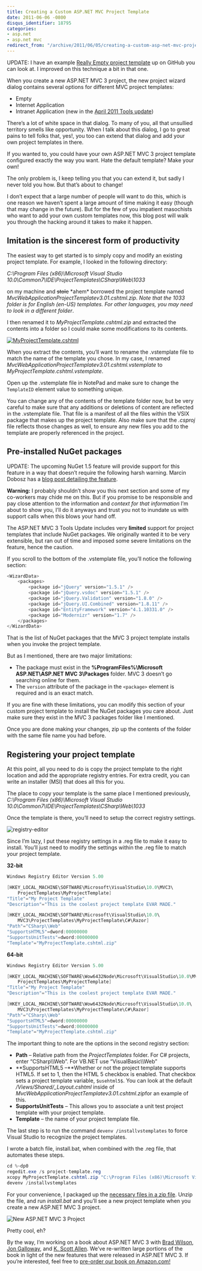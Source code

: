 ```yaml
---
title: Creating a Custom ASP.NET MVC Project Template
date: 2011-06-06 -0800
disqus_identifier: 18795
categories:
- asp.net
- asp.net mvc
redirect_from: "/archive/2011/06/05/creating-a-custom-asp-net-mvc-project-template.aspx/"
---
```


UPDATE: I have an example [Really Empty project
template](https://haacked.com/archive/2012/01/11/a-really-empty-asp-net-mvc-3-project-template.aspx)
up on GitHub you can look at. I improved on this technique a bit in that
one.

When you create a new ASP.NET MVC 3 project, the new project wizard
dialog contains several options for different MVC project templates:

-   Empty
-   Internet Application
-   Intranet Application (new in the [April 2011 Tools
    update](https://haacked.com/archive/2011/04/12/introducing-asp-net-mvc-3-tools-update.aspx "ASP.NET MVC 3 Tools Update"))

There’s a lot of white space in that dialog. To many of you, all that
unsullied territory smells like opportunity. When I talk about this
dialog, I go to great pains to tell folks that, yes!, you too can extend
that dialog and add your own project templates in there.

If you wanted to, you could have your own ASP.NET MVC 3 project template
configured exactly the way you want. Hate the default template? Make
your own!

The only problem is, I keep telling you that you can extend it, but
sadly I never told you how. But that’s about to change!

I don’t expect that a large number of people will want to do this, which
is one reason we haven’t spent a large amount of time making it easy
(though that may change in the future). But for the few of you impatient
masochists who want to add your own custom templates now, this blog post
will walk you through the hacking around it takes to make it happen.

Imitation is the sincerest form of productivity
-----------------------------------------------

The easiest way to get started is to simply copy and modify an existing
project template. For example, I looked in the following directory:

*C:\\Program Files (x86)\\Microsoft Visual Studio
10.0\\Common7\\IDE\\ProjectTemplates\\CSharp\\Web\\1033*

on my machine and ~~stole~~ \*ahem\* borrowed the project template named
*MvcWebApplicationProjectTemplatev3.01.cshtml.zip*. *Note that the 1033
folder is for English (en-US) templates. For other languages, you may
need to look in a different folder*.

I then renamed it to *MyProjectTemplate.cshtml.zip* and extracted the
contents into a folder so I could make some modifications to its
contents.

[![MyProjectTemplate.cshtml](https://haacked.com/images/haacked_com/WindowsLiveWriter/Creating-a-Cust.NET-MVC-Project-Template_12902/MyProjectTemplate.cshtml_thumb.png "MyProjectTemplate.cshtml")](https://haacked.com/images/haacked_com/WindowsLiveWriter/Creating-a-Cust.NET-MVC-Project-Template_12902/MyProjectTemplate.cshtml_2.png)

When you extract the contents, you’ll want to rename the .vstemplate
file to match the name of the template you chose. In my case, I renamed
*MvcWebApplicationProjectTemplatev3.01.cshtml.vstemplate* to
*MyProjectTemplate.cshtml.vstemplate*.

Open up the .vstemplate file in NotePad and make sure to change the
`TemplateID` element value to something unique.

You can change any of the contents of the template folder now, but be
very careful to make sure that any additions or deletions of content are
reflected in the .vstemplate file. That file is a manifest of all the
files within the VSIX package that makes up the project template. Also
make sure that the *.csproj* file reflects those changes as well, to
ensure any new files you add to the template are properly referenced in
the project.

Pre-installed NuGet packages
----------------------------

UPDATE: The upcoming NuGet 1.5 feature will provide support for this
feature in a way that doesn’t require the following harsh warning.
Marcin Dobosz has a [blog post detailing the
feature](http://blogs.msdn.com/b/marcinon/archive/2011/07/08/project-templates-and-preinstalled-nuget-packages.aspx "Pre-installed packages for any project").

**Warning:** I probably shouldn’t show you this next section and some of
my co-workers may chide me on this. But if you promise to be responsible
and pay close attention to the information and *context for that
information* I’m about to show you, I’ll do it anyways and trust you not
to inundate us with support calls when this blows your hand off.

The ASP.NET MVC 3 Tools Update includes very **limited** support for
project templates that include NuGet packages. We originally wanted it
to be very extensible, but ran out of time and imposed some severe
limitations on the feature, hence the caution.

If you scroll to the bottom of the .vstemplate file, you’ll notice the
following section:

```csharp
<WizardData>
    <packages>
        <package id="jQuery" version="1.5.1" />
        <package id="jQuery.vsdoc" version="1.5.1" />
        <package id="jQuery.Validation" version="1.8.0" />
        <package id="jQuery.UI.Combined" version="1.8.11" />
        <package id="EntityFramework" version="4.1.10331.0" />
        <package id="Modernizr" version="1.7" />
    </packages>
</WizardData>
```

That is the list of NuGet packages that the MVC 3 project template
installs when you invoke the project template.

But as I mentioned, there are two major limitations:

-   The package must exist in the **%ProgramFiles%\\Microsoft
    ASP.NET\\ASP.NET MVC 3\\Packages** folder. MVC 3 doesn’t go
    searching online for them.
-   The `version` attribute of the package in the `<package>` element is
    required and is an exact match.

If you are fine with these limitations, you can modify this section of
your custom project template to install the NuGet packages you care
about. Just make sure they exist in the MVC 3 packages folder like I
mentioned.

Once you are done making your changes, zip up the contents of the folder
with the same file name you had before.

Registering your project template
---------------------------------

At this point, all you need to do is copy the project template to the
right location and add the appropriate registry entries. For extra
credit, you can write an installer (MSI) that does all this for you.

The place to copy your template is the same place I mentioned
previously, *C:\\Program Files (x86)\\Microsoft Visual Studio
10.0\\Common7\\IDE\\ProjectTemplates\\CSharp\\Web\\1033*

Once the template is there, you’ll need to setup the correct registry
settings.

![registry-editor](https://haacked.com/images/haacked_com/WindowsLiveWriter/Creating-a-Cust.NET-MVC-Project-Template_12902/registry-editor_2d901532-cb56-4a6b-aa8d-a128cb9a8ad0.png "registry-editor")

Since I’m lazy, I put these registry settings in a .reg file to make it
easy to install. You’ll just need to modify the settings within the .reg
file to match your project template.

**32-bit**

```csharp
Windows Registry Editor Version 5.00

[HKEY_LOCAL_MACHINE\SOFTWARE\Microsoft\VisualStudio\10.0\MVC3\
    ProjectTemplates\MyProjectTemplate]
"Title"="My Project Template"
"Description"="This is the coolest project template EVAR MADE."

[HKEY_LOCAL_MACHINE\SOFTWARE\Microsoft\VisualStudio\10.0\
    MVC3\ProjectTemplates\MyProjectTemplate\C#\Razor]
"Path"="CSharp\\Web"
"SupportsHTML5"=dword:00000000
"SupportsUnitTests"=dword:00000000
"Template"="MyProjectTemplate.cshtml.zip"
```

**64-bit**

```csharp
Windows Registry Editor Version 5.00

[HKEY_LOCAL_MACHINE\SOFTWARE\Wow6432Node\Microsoft\VisualStudio\10.0\MVC3\
    ProjectTemplates\MyProjectTemplate]
"Title"="My Project Template"
"Description"="This is the coolest project template EVAR MADE."

[HKEY_LOCAL_MACHINE\SOFTWARE\Wow6432Node\Microsoft\VisualStudio\10.0\
    MVC3\ProjectTemplates\MyProjectTemplate\C#\Razor]
"Path"="CSharp\\Web"
"SupportsHTML5"=dword:00000000
"SupportsUnitTests"=dword:00000000
"Template"="MyProjectTemplate.cshtml.zip"
```

The important thing to note are the options in the second registry
section:

-   **Path** – Relative path from the *ProjectTemplates* folder. For C\#
    projects, enter “CSharp\\\\Web”. For VB.NET use “VisualBasic\\\\Web”
-   **SupportsHTML5 –**Whether or not the project template supports
    HTML5. If set to 1, then the HTML 5 checkbox is enabled. That
    checkbox sets a project template variable, `$usehtml5$`. You can
    look at the default */Views/Shared/\_Layout.cshtml* inside of
    *MvcWebApplicationProjectTemplatev3.01.cshtml.zip*for an example of
    this.
-   **SupportsUnitTests** – This allows you to associate a unit test
    project template with your project template.
-   **Template** – the name of your project template file.

The last step is to run the command `devenv /installvstemplates` to
force Visual Studio to recognize the project templates.

I wrote a batch file, install.bat, when combined with the .reg file,
that automates these steps.

```csharp
cd %~dp0
regedit.exe /s project-template.reg
xcopy MyProjectTemplate.cshtml.zip "C:\Program Files (x86)\Microsoft Visual Studio   10.0\Common7\IDE\ProjectTemplates\CSharp\Web\1033" /Y
devenv /installvstemplates
```

For your convenience, I packaged up the [necessary files in a zip
file](http://code.haacked.com/mvc-3/custom-project-templates.zip "Demo Project Template").
Unzip the file, and run *install.bat* and you’ll see a new project
template when you create a new ASP.NET MVC 3 project.

![New ASP.NET MVC 3
Project](https://haacked.com/images/haacked_com/WindowsLiveWriter/Creating-a-Cust.NET-MVC-Project-Template_12902/New%20ASP.NET%20MVC%203%20Project_cbf1a187-1e7e-4cb4-84b2-32fb91fa212a.png "New ASP.NET MVC 3 Project")

Pretty cool, eh?

By the way, I’m working on a book about ASP.NET MVC 3 with [Brad
Wilson](http://bradwilson.typepad.com/ "Brad Wilson's Blog"), [Jon
Galloway](http://weblogs.asp.net/jgalloway/default.aspx "Jon Galloway's Blog"),
and [K. Scott
Allen](http://odetocode.com/Blogs/scott/ "Scott Allen's Blog"). We’ve
re-written large portions of the book in light of the new features that
were released in ASP.NET MVC 3. If you’re interested, feel free to
[pre-order our book on
Amazon.com!](http://www.amazon.com/gp/product/1118076583/ref=as_li_ss_tl?ie=UTF8&tag=youvebeenhaac-20&linkCode=as2&camp=217145&creative=399349&creativeASIN=1118076583 "Pre-order Professional ASP.NET MVC 3")

